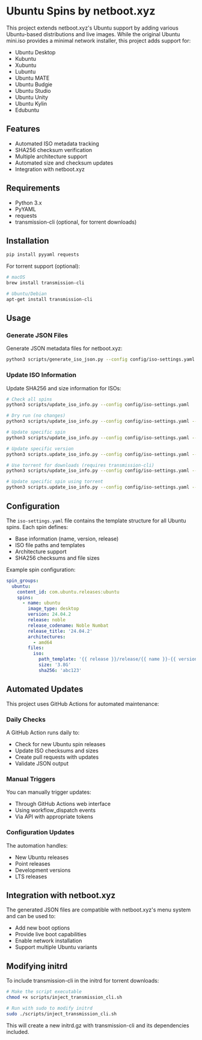 # Ubuntu Spins by netboot.xyz

This project extends netboot.xyz's Ubuntu support by adding various Ubuntu-based distributions and live images. While the original Ubuntu mini.iso provides a minimal network installer, this project adds support for:

- Ubuntu Desktop
- Kubuntu
- Xubuntu
- Lubuntu
- Ubuntu MATE
- Ubuntu Budgie
- Ubuntu Studio
- Ubuntu Unity
- Ubuntu Kylin
- Edubuntu

## Features

- Automated ISO metadata tracking
- SHA256 checksum verification
- Multiple architecture support
- Automated size and checksum updates
- Integration with netboot.xyz

## Requirements

- Python 3.x
- PyYAML
- requests
- transmission-cli (optional, for torrent downloads)

## Installation

```bash
pip install pyyaml requests
```

For torrent support (optional):
```bash
# macOS
brew install transmission-cli

# Ubuntu/Debian
apt-get install transmission-cli
```

## Usage

### Generate JSON Files

Generate JSON metadata files for netboot.xyz:

```bash
python3 scripts/generate_iso_json.py --config config/iso-settings.yaml --output-dir output/
```

### Update ISO Information

Update SHA256 and size information for ISOs:

```bash
# Check all spins
python3 scripts/update_iso_info.py --config config/iso-settings.yaml

# Dry run (no changes)
python3 scripts/update_iso_info.py --config config/iso-settings.yaml --dry-run

# Update specific spin
python3 scripts/update_iso_info.py --config config/iso-settings.yaml --spin ubuntu

# Update specific version
python3 scripts.update_iso_info.py --config config/iso-settings.yaml --version 24.04

# Use torrent for downloads (requires transmission-cli)
python3 scripts/update_iso_info.py --config config/iso-settings.yaml --use-torrent --download-dir /tmp

# Update specific spin using torrent
python3 scripts.update_iso_info.py --config config/iso-settings.yaml --spin ubuntu --use-torrent
```

## Configuration

The `iso-settings.yaml` file contains the template structure for all Ubuntu spins. Each spin defines:

- Base information (name, version, release)
- ISO file paths and templates
- Architecture support
- SHA256 checksums and file sizes

Example spin configuration:
```yaml
spin_groups:
  ubuntu:
    content_id: com.ubuntu.releases:ubuntu
    spins:
      - name: ubuntu
        image_type: desktop
        version: 24.04.2
        release: noble
        release_codename: Noble Numbat
        release_title: '24.04.2'
        architectures:
          - amd64
        files:
          iso:
            path_template: '{{ release }}/release/{{ name }}-{{ version }}-{{ image_type }}-{{ arch }}.iso'
            size: '3.8G'
            sha256: 'abc123'
```

## Automated Updates

This project uses GitHub Actions for automated maintenance:

### Daily Checks
A GitHub Action runs daily to:
- Check for new Ubuntu spin releases
- Update ISO checksums and sizes
- Create pull requests with updates
- Validate JSON output

### Manual Triggers
You can manually trigger updates:
- Through GitHub Actions web interface
- Using workflow_dispatch events
- Via API with appropriate tokens

### Configuration Updates
The automation handles:
- New Ubuntu releases
- Point releases
- Development versions
- LTS releases

## Integration with netboot.xyz

The generated JSON files are compatible with netboot.xyz's menu system and can be used to:
- Add new boot options
- Provide live boot capabilities
- Enable network installation
- Support multiple Ubuntu variants

## Modifying initrd

To include transmission-cli in the initrd for torrent downloads:

```bash
# Make the script executable
chmod +x scripts/inject_transmission_cli.sh

# Run with sudo to modify initrd
sudo ./scripts/inject_transmission_cli.sh
```

This will create a new initrd.gz with transmission-cli and its dependencies included.
